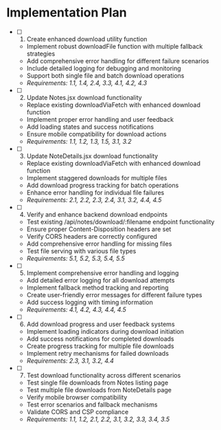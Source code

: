 # Implementation Plan

- [ ] 1. Create enhanced download utility function
  - Implement robust downloadFile function with multiple fallback strategies
  - Add comprehensive error handling for different failure scenarios
  - Include detailed logging for debugging and monitoring
  - Support both single file and batch download operations
  - _Requirements: 1.1, 1.4, 2.4, 3.3, 4.1, 4.2, 4.3_

- [ ] 2. Update Notes.jsx download functionality
  - Replace existing downloadViaFetch with enhanced download function
  - Implement proper error handling and user feedback
  - Add loading states and success notifications
  - Ensure mobile compatibility for download actions
  - _Requirements: 1.1, 1.2, 1.3, 1.5, 3.1, 3.2_

- [ ] 3. Update NoteDetails.jsx download functionality
  - Replace existing downloadViaFetch with enhanced download function
  - Implement staggered downloads for multiple files
  - Add download progress tracking for batch operations
  - Enhance error handling for individual file failures
  - _Requirements: 2.1, 2.2, 2.3, 2.4, 3.1, 3.2, 4.4, 4.5_

- [ ] 4. Verify and enhance backend download endpoints
  - Test existing /api/notes/download/:filename endpoint functionality
  - Ensure proper Content-Disposition headers are set
  - Verify CORS headers are correctly configured
  - Add comprehensive error handling for missing files
  - Test file serving with various file types
  - _Requirements: 5.1, 5.2, 5.3, 5.4, 5.5_

- [ ] 5. Implement comprehensive error handling and logging
  - Add detailed error logging for all download attempts
  - Implement fallback method tracking and reporting
  - Create user-friendly error messages for different failure types
  - Add success logging with timing information
  - _Requirements: 4.1, 4.2, 4.3, 4.4, 4.5_

- [ ] 6. Add download progress and user feedback systems
  - Implement loading indicators during download initiation
  - Add success notifications for completed downloads
  - Create progress tracking for multiple file downloads
  - Implement retry mechanisms for failed downloads
  - _Requirements: 2.3, 3.1, 3.2, 4.4_

- [ ] 7. Test download functionality across different scenarios
  - Test single file downloads from Notes listing page
  - Test multiple file downloads from NoteDetails page
  - Verify mobile browser compatibility
  - Test error scenarios and fallback mechanisms
  - Validate CORS and CSP compliance
  - _Requirements: 1.1, 1.2, 2.1, 2.2, 3.1, 3.2, 3.3, 3.4, 3.5_